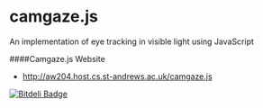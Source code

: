 camgaze.js
==========

An implementation of eye tracking in visible light using JavaScript

####Camgaze.js Website
* http://aw204.host.cs.st-andrews.ac.uk/camgaze.js


[![Bitdeli Badge](https://d2weczhvl823v0.cloudfront.net/wallarelvo/camgaze.js/trend.png)](https://bitdeli.com/free "Bitdeli Badge")

